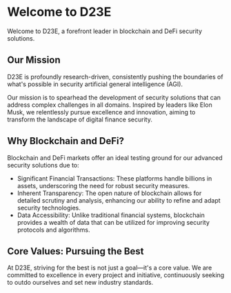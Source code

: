 # Welcome to D23E

Welcome to D23E, a forefront leader in blockchain and DeFi security solutions.

## Our Mission

D23E is profoundly research-driven, consistently pushing the boundaries of what's possible in security artificial general intelligence (AGI).

Our mission is to spearhead the development of security solutions that can address complex challenges in all domains. Inspired by leaders like Elon Musk, we relentlessly pursue excellence and innovation, aiming to transform the landscape of digital finance security.

## Why Blockchain and DeFi?

Blockchain and DeFi markets offer an ideal testing ground for our advanced security solutions due to:

* Significant Financial Transactions: These platforms handle billions in assets, underscoring the need for robust security measures.
* Inherent Transparency: The open nature of blockchain allows for detailed scrutiny and analysis, enhancing our ability to refine and adapt security technologies.
* Data Accessibility: Unlike traditional financial systems, blockchain provides a wealth of data that can be utilized for improving security protocols and algorithms.


## Core Values: Pursuing the Best

At D23E, striving for the best is not just a goal—it's a core value. We are committed to excellence in every project and initiative, continuously seeking to outdo ourselves and set new industry standards.

